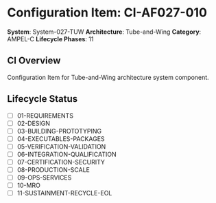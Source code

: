 # Configuration Item: CI-AF027-010

**System**: System-027-TUW
**Architecture**: Tube-and-Wing
**Category**: AMPEL-C
**Lifecycle Phases**: 11

## CI Overview
Configuration Item for Tube-and-Wing architecture system component.

## Lifecycle Status
- [ ] 01-REQUIREMENTS
- [ ] 02-DESIGN
- [ ] 03-BUILDING-PROTOTYPING
- [ ] 04-EXECUTABLES-PACKAGES
- [ ] 05-VERIFICATION-VALIDATION
- [ ] 06-INTEGRATION-QUALIFICATION
- [ ] 07-CERTIFICATION-SECURITY
- [ ] 08-PRODUCTION-SCALE
- [ ] 09-OPS-SERVICES
- [ ] 10-MRO
- [ ] 11-SUSTAINMENT-RECYCLE-EOL
